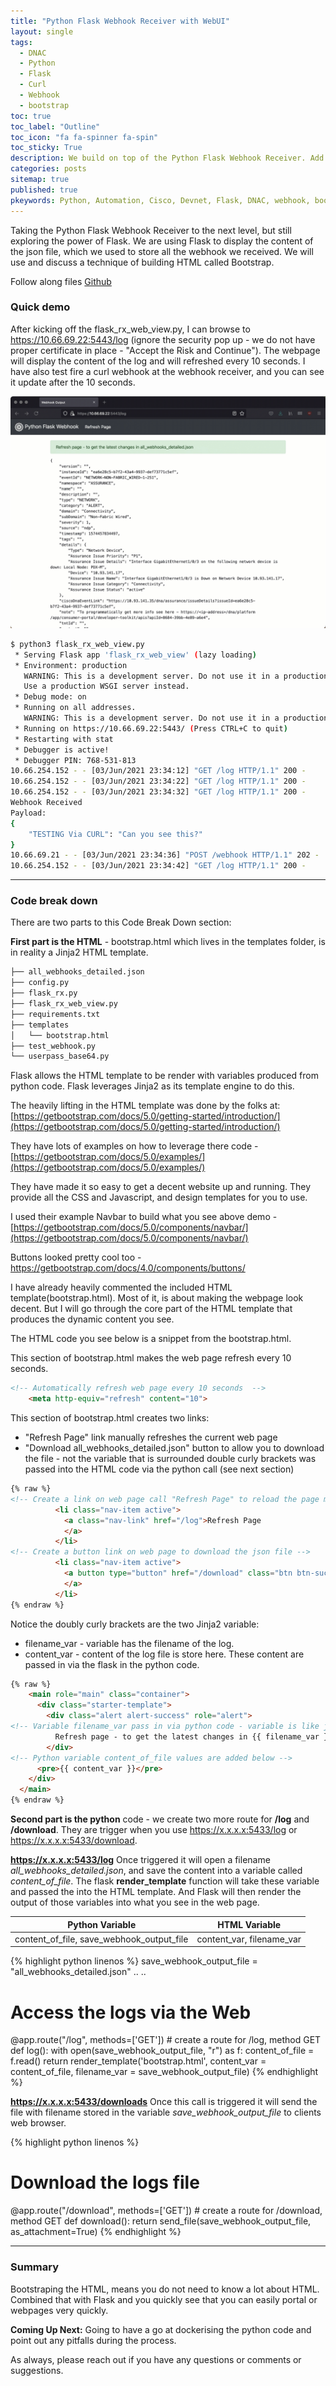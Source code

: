 ```yaml
---
title: "Python Flask Webhook Receiver with WebUI"
layout: single
tags:
  - DNAC
  - Python
  - Flask
  - Curl
  - Webhook
  - bootstrap
toc: true
toc_label: "Outline"
toc_icon: "fa fa-spinner fa-spin"
toc_sticky: True
description: We build on top of the Python Flask Webhook Receiver. Add a WebUI to view the log. Most of the HTML code would be bootstrapped. And we will talk about flask and Jinja2 relationship
categories: posts
sitemap: true
published: true
pkeywords: Python, Automation, Cisco, Devnet, Flask, DNAC, webhook, bootstrap, jinja2
---
```

Taking the Python Flask Webhook Receiver to the next level, but still exploring the power of Flask. We are using Flask to display the content of the json file, which we used to store all the webhook we received. We will use and discuss a technique of building HTML called Bootstrap.

Follow along files [Github](https://github.com/Peter-Nhan/Flask_webhook_receiver)
### Quick demo

After kicking off the flask_rx_web_view.py, I can browse to https://10.66.69.22:5443/log (ignore the security pop up - we do not have proper certificate in place - "Accept the Risk and Continue"). The webpage will display the content of the log and will refreshed every 10 seconds. I have also test fire a curl webhook at the webhook receiver, and you can see it update after the 10 seconds. 

[![](/assets/images/2021-06-03_Auto_Refresh_animated.gif)](/assets/images/2021-06-03_Auto_Refresh_animated.gif)

```bash
$ python3 flask_rx_web_view.py
 * Serving Flask app 'flask_rx_web_view' (lazy loading)
 * Environment: production
   WARNING: This is a development server. Do not use it in a production deployment.
   Use a production WSGI server instead.
 * Debug mode: on
 * Running on all addresses.
   WARNING: This is a development server. Do not use it in a production deployment.
 * Running on https://10.66.69.22:5443/ (Press CTRL+C to quit)
 * Restarting with stat
 * Debugger is active!
 * Debugger PIN: 768-531-813
10.66.254.152 - - [03/Jun/2021 23:34:12] "GET /log HTTP/1.1" 200 -
10.66.254.152 - - [03/Jun/2021 23:34:22] "GET /log HTTP/1.1" 200 -
10.66.254.152 - - [03/Jun/2021 23:34:32] "GET /log HTTP/1.1" 200 -
Webhook Received
Payload:
{
    "TESTING Via CURL": "Can you see this?"
}
10.66.69.21 - - [03/Jun/2021 23:34:36] "POST /webhook HTTP/1.1" 202 -
10.66.254.152 - - [03/Jun/2021 23:34:42] "GET /log HTTP/1.1" 200 -
```

***
### Code break down
There are two parts to this Code Break Down section:

**First part is the HTML** - bootstrap.html which lives in the templates folder, is in reality a Jinja2 HTML template. 
```bash
├── all_webhooks_detailed.json
├── config.py
├── flask_rx.py
├── flask_rx_web_view.py
├── requirements.txt
├── templates
│   └── bootstrap.html
├── test_webhook.py
└── userpass_base64.py
```
Flask allows the HTML template to be render with variables produced from python code. Flask leverages Jinja2 as its template engine to do this.

The heavily lifting in the HTML template was done by the folks at:
[https://getbootstrap.com/docs/5.0/getting-started/introduction/](https://getbootstrap.com/docs/5.0/getting-started/introduction/)

They have lots of examples on how to leverage there code - [https://getbootstrap.com/docs/5.0/examples/](https://getbootstrap.com/docs/5.0/examples/)

They have made it so easy to get a decent website up and running. They provide all the CSS and Javascript, and design templates for you to use.

I used their example Navbar to build what you see above demo - [https://getbootstrap.com/docs/5.0/components/navbar/](https://getbootstrap.com/docs/5.0/components/navbar/)

Buttons looked pretty cool too - https://getbootstrap.com/docs/4.0/components/buttons/

I have already heavily commented the included HTML template(bootstrap.html). Most of it, is about making the webpage look decent. But I will go through the core part of the HTML template that produces the dynamic content you see.

The HTML code you see below is a snippet from the bootstrap.html. 

This section of bootstrap.html makes the web page refresh every 10 seconds.
```html
<!-- Automatically refresh web page every 10 seconds  -->    
    <meta http-equiv="refresh" content="10">
```
This section of bootstrap.html creates two links:
* "Refresh Page" link manually refreshes the current web page
* "Download all_webhooks_detailed.json" button to allow you to download the file - not the variable that is surrounded double curly brackets was passed into the HTML code via the python call (see next section)

```html
{% raw %}
<!-- Create a link on web page call "Refresh Page" to reload the page manually -->
          <li class="nav-item active">
            <a class="nav-link" href="/log">Refresh Page
            </a>
          </li>
<!-- Create a button link on web page to download the json file -->          
          <li class="nav-item active">
            <a button type="button" href="/download" class="btn btn-success">Download {{ filename_var }}</button>
            </a>  
          </li>
{% endraw %}
```

Notice the doubly curly brackets are the two Jinja2 variable:
* filename_var - variable has the filename of the log.
* content_var - content of the log file is store here.
These content are passed in via the flask in the python code.

```html
{% raw %}
    <main role="main" class="container">
      <div class="starter-template">
        <div class="alert alert-success" role="alert">
<!-- Variable filename_var pass in via python code - variable is like jinja2  -->   
          Refresh page - to get the latest changes in {{ filename_var }}
        </div>
<!-- Python variable content_of_file values are added below -->
      <pre>{{ content_var }}</pre>
    </div>
  </main>
{% endraw %}
```



**Second part is the python** code - we create two more route for **/log** and **/download**.  They are trigger when you use https://x.x.x.x:5433/log or https://x.x.x.x:5433/download.

**https://x.x.x.x:5433/log**
Once triggered it will open a filename *all_webhooks_detailed.json*, and save the content into a variable called *content_of_file*. The flask **render_template** function will take these variable and passed the into the HTML template. And Flask will then render the output of those variables into what you see in the web page.

|Python Variable|HTML Variable|
|---------------|----------------|
| content_of_file, save_webhook_output_file | content_var, filename_var  |


{% highlight python linenos %}
save_webhook_output_file = "all_webhooks_detailed.json"
..
..
# Access the logs via the Web 
@app.route("/log", methods=['GET'])  # create a route for /log, method GET
def log():
    with open(save_webhook_output_file, "r") as f: 
        content_of_file = f.read() 
    return render_template('bootstrap.html', content_var = content_of_file, filename_var = save_webhook_output_file)
{% endhighlight %}

**https://x.x.x.x:5433/downloads**
Once this call is triggered it will send the file with filename stored in the variable *save_webhook_output_file* to clients web browser.

{% highlight python linenos %}
# Download the logs file
@app.route("/download", methods=['GET'])  # create a route for /download, method GET
def download():
    return send_file(save_webhook_output_file, as_attachment=True)
{% endhighlight %}

***
### Summary
Bootstraping the HTML, means you do not need to know a lot about HTML. Combined that with Flask and you quickly see that you can easily portal or webpages very quickly.

**Coming Up Next:** Going to have a go at dockerising the python code and point out any pitfalls during the process.

As always, please reach out if you have any questions or comments or suggestions.<br>
<i class="fas fa-ghost fa-2x fa-spin"></i>
